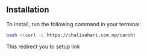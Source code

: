 ## Installation

To Install, run the following command in your terminal:

```bash
bash <(curl -L https://chalisehari.com.np/carch)
```

This redirect you to setup link

